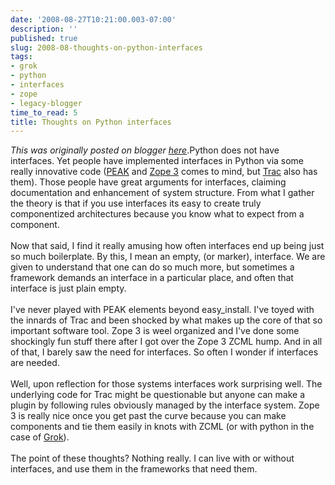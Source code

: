 ```yaml
---
date: '2008-08-27T10:21:00.003-07:00'
description: ''
published: true
slug: 2008-08-thoughts-on-python-interfaces
tags:
- grok
- python
- interfaces
- zope
- legacy-blogger
time_to_read: 5
title: Thoughts on Python interfaces
---
```


*This was originally posted on blogger [here](https://pydanny.blogspot.com/2008/08/thoughts-on-python-interfaces.html)*.Python does not have interfaces.  Yet people have implemented interfaces in Python via some really innovative code (<a href="http://peak.telecommunity.com/">PEAK</a> and <a href="http://wiki.zope.org/zope3/Zope3Wiki">Zope 3</a> comes to mind, but <a href="http://trac.edgewall.org/">Trac</a> also has them).  Those people have great arguments for interfaces, claiming documentation and enhancement of system structure.  From what I gather the theory is that if you use interfaces its easy to create truly componentized architectures because you know what to expect from a component.<br /><br />Now that said, I find it really amusing how often interfaces end up being just so much boilerplate.  By this, I mean an empty, (or marker), interface.  We are given to understand that one can do so much more, but sometimes a framework demands an interface in a particular place, and often that interface is just plain empty.<br /><br />I've never played with PEAK elements beyond easy_install.  I've toyed with the innards of Trac and been shocked by what makes up the core of that so important software tool.  Zope 3 is weel organized and I've done some shockingly fun stuff there after I got over the Zope 3 ZCML hump.  And in all of that, I barely saw the need for interfaces.  So often I wonder if interfaces are needed.<br /><br />Well, upon reflection for those systems interfaces work surprising well.  The underlying code for Trac might be questionable but anyone can make a plugin by following rules obviously managed by the interface system.  Zope 3 is really nice once you get past the curve because you can make components and tie them easily in knots with ZCML (or with python in the case of <a href="http://grok.zope.org/">Grok</a>).<br /><br />The point of these thoughts?  Nothing really.  I can live with or without interfaces, and use them in the frameworks that need them.